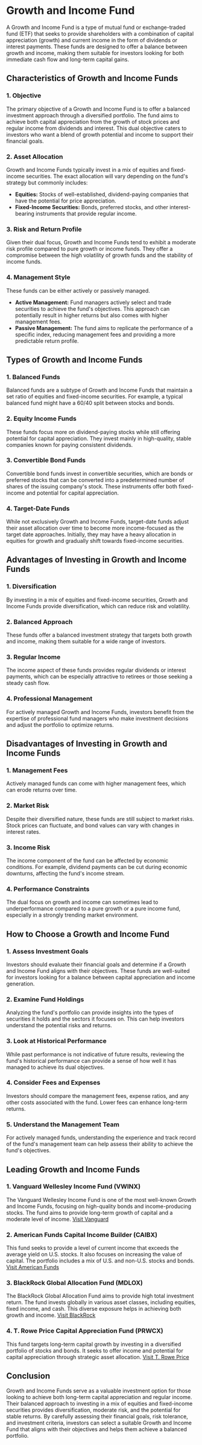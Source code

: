 # Growth and Income Fund

A Growth and Income Fund is a type of mutual fund or exchange-traded fund (ETF) that seeks to provide shareholders with a combination of capital appreciation (growth) and current income in the form of dividends or interest payments. These funds are designed to offer a balance between growth and income, making them suitable for investors looking for both immediate cash flow and long-term capital gains.

## Characteristics of Growth and Income Funds

### 1. **Objective**
The primary objective of a Growth and Income Fund is to offer a balanced investment approach through a diversified portfolio. The fund aims to achieve both capital appreciation from the growth of stock prices and regular income from dividends and interest. This dual objective caters to investors who want a blend of growth potential and income to support their financial goals.

### 2. **Asset Allocation**
Growth and Income Funds typically invest in a mix of equities and fixed-income securities. The exact allocation will vary depending on the fund's strategy but commonly includes:
- **Equities:** Stocks of well-established, dividend-paying companies that have the potential for price appreciation.
- **Fixed-Income Securities:** Bonds, preferred stocks, and other interest-bearing instruments that provide regular income.

### 3. **Risk and Return Profile**
Given their dual focus, Growth and Income Funds tend to exhibit a moderate risk profile compared to pure growth or income funds. They offer a compromise between the high volatility of growth funds and the stability of income funds.

### 4. **Management Style**
These funds can be either actively or passively managed.
- **Active Management:** Fund managers actively select and trade securities to achieve the fund's objectives. This approach can potentially result in higher returns but also comes with higher management fees.
- **Passive Management:** The fund aims to replicate the performance of a specific index, reducing management fees and providing a more predictable return profile.

## Types of Growth and Income Funds

### 1. **Balanced Funds**
Balanced funds are a subtype of Growth and Income Funds that maintain a set ratio of equities and fixed-income securities. For example, a typical balanced fund might have a 60/40 split between stocks and bonds.

### 2. **Equity Income Funds**
These funds focus more on dividend-paying stocks while still offering potential for capital appreciation. They invest mainly in high-quality, stable companies known for paying consistent dividends.

### 3. **Convertible Bond Funds**
Convertible bond funds invest in convertible securities, which are bonds or preferred stocks that can be converted into a predetermined number of shares of the issuing company's stock. These instruments offer both fixed-income and potential for capital appreciation.

### 4. **Target-Date Funds**
While not exclusively Growth and Income Funds, target-date funds adjust their asset allocation over time to become more income-focused as the target date approaches. Initially, they may have a heavy allocation in equities for growth and gradually shift towards fixed-income securities.

## Advantages of Investing in Growth and Income Funds

### 1. **Diversification**
By investing in a mix of equities and fixed-income securities, Growth and Income Funds provide diversification, which can reduce risk and volatility.

### 2. **Balanced Approach**
These funds offer a balanced investment strategy that targets both growth and income, making them suitable for a wide range of investors.

### 3. **Regular Income**
The income aspect of these funds provides regular dividends or interest payments, which can be especially attractive to retirees or those seeking a steady cash flow.

### 4. **Professional Management**
For actively managed Growth and Income Funds, investors benefit from the expertise of professional fund managers who make investment decisions and adjust the portfolio to optimize returns.

## Disadvantages of Investing in Growth and Income Funds

### 1. **Management Fees**
Actively managed funds can come with higher management fees, which can erode returns over time.

### 2. **Market Risk**
Despite their diversified nature, these funds are still subject to market risks. Stock prices can fluctuate, and bond values can vary with changes in interest rates.

### 3. **Income Risk**
The income component of the fund can be affected by economic conditions. For example, dividend payments can be cut during economic downturns, affecting the fund's income stream.

### 4. **Performance Constraints**
The dual focus on growth and income can sometimes lead to underperformance compared to a pure growth or a pure income fund, especially in a strongly trending market environment.

## How to Choose a Growth and Income Fund

### 1. **Assess Investment Goals**
Investors should evaluate their financial goals and determine if a Growth and Income Fund aligns with their objectives. These funds are well-suited for investors looking for a balance between capital appreciation and income generation.

### 2. **Examine Fund Holdings**
Analyzing the fund's portfolio can provide insights into the types of securities it holds and the sectors it focuses on. This can help investors understand the potential risks and returns.

### 3. **Look at Historical Performance**
While past performance is not indicative of future results, reviewing the fund's historical performance can provide a sense of how well it has managed to achieve its dual objectives.

### 4. **Consider Fees and Expenses**
Investors should compare the management fees, expense ratios, and any other costs associated with the fund. Lower fees can enhance long-term returns.

### 5. **Understand the Management Team**
For actively managed funds, understanding the experience and track record of the fund's management team can help assess their ability to achieve the fund's objectives.

## Leading Growth and Income Funds

### 1. **Vanguard Wellesley Income Fund (VWINX)**
The Vanguard Wellesley Income Fund is one of the most well-known Growth and Income Funds, focusing on high-quality bonds and income-producing stocks. The fund aims to provide long-term growth of capital and a moderate level of income. [Visit Vanguard](https://investor.vanguard.com/mutual-funds/profile/VWINX)

### 2. **American Funds Capital Income Builder (CAIBX)**
This fund seeks to provide a level of current income that exceeds the average yield on U.S. stocks. It also focuses on increasing the value of capital. The portfolio includes a mix of U.S. and non-U.S. stocks and bonds. [Visit American Funds](https://www.americanfunds.com/funds/details/CIB)

### 3. **BlackRock Global Allocation Fund (MDLOX)**
The BlackRock Global Allocation Fund aims to provide high total investment return. The fund invests globally in various asset classes, including equities, fixed income, and cash. This diverse exposure helps in achieving both growth and income. [Visit BlackRock](https://www.blackrock.com/us/individual/products/239726/)

### 4. **T. Rowe Price Capital Appreciation Fund (PRWCX)**
This fund targets long-term capital growth by investing in a diversified portfolio of stocks and bonds. It seeks to offer income and potential for capital appreciation through strategic asset allocation. [Visit T. Rowe Price](https://www.troweprice.com/personal-investing/tools/fund-research/PRWCX)

## Conclusion

Growth and Income Funds serve as a valuable investment option for those looking to achieve both long-term capital appreciation and regular income. Their balanced approach to investing in a mix of equities and fixed-income securities provides diversification, moderate risk, and the potential for stable returns. By carefully assessing their financial goals, risk tolerance, and investment criteria, investors can select a suitable Growth and Income Fund that aligns with their objectives and helps them achieve a balanced portfolio.